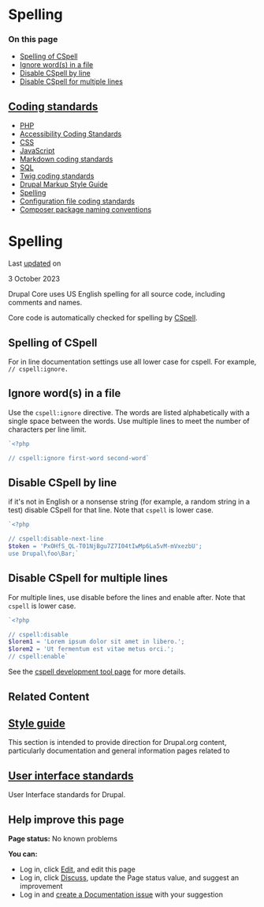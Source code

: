 # Spelling

### On this page

-   [Spelling of CSpell](/docs/develop/standards/spelling#s-spelling-of-cspell)
-   [Ignore word(s) in a file](/docs/develop/standards/spelling#s-ignore-words-in-a-file)
-   [Disable CSpell by line](/docs/develop/standards/spelling#s-disable-cspell-by-line)
-   [Disable CSpell for multiple lines](/docs/develop/standards/spelling#s-disable-cspell-for-multiple-lines)

## [Coding standards](/docs/develop/standards)

-   [PHP](/docs/develop/standards/php)
-   [Accessibility Coding Standards](/docs/develop/standards/accessibility-coding-standards)
-   [CSS](/docs/develop/standards/css)
-   [JavaScript](/docs/develop/standards/javascript-coding-standards)
-   [Markdown coding standards](/docs/develop/coding-standards/markdown-coding-standards)
-   [SQL](/docs/develop/standards/sql)
-   [Twig coding standards](/docs/develop/coding-standards/twig-coding-standards)
-   [Drupal Markup Style Guide](/docs/develop/coding-standards/drupal-markup-style-guide)
-   [Spelling](/docs/develop/standards/spelling)
-   [Configuration file coding standards](/docs/develop/coding-standards/configuration-file-coding-standards)
-   [Composer package naming conventions](/docs/develop/coding-standards/composer-package-naming-conventions)

# Spelling

Last [updated](/node/3352554/discuss) on

3 October 2023

Drupal Core uses US English spelling for all source code, including comments and names.

Core code is automatically checked for spelling by [CSpell](https://cspell.org/). 

## [](#s-spelling-of-cspell "Permalink to this headline")Spelling of CSpell

For in line documentation settings use all lower case for cspell. For example, `// cspell:ignore.`

## [](#s-ignore-words-in-a-file "Permalink to this headline")Ignore word(s) in a file

Use the `cspell:ignore` directive. The words are listed alphabetically with a single space between the words. Use multiple lines to meet the number of characters per line limit.
```php
`<?php

// cspell:ignore first-word second-word`
```
## [](#s-disable-cspell-by-line "Permalink to this headline")Disable CSpell by line

if it's not in English or a nonsense string (for example, a random string in a test) disable CSpell for that line. Note that `cspell` is lower case.
```php
`<?php

// cspell:disable-next-line
$token = 'PxOHfS_QL-T01NjBgu7Z7I04tIwMp6La5vM-mVxezbU';
use Drupal\foo\Bar;`
```
## [](#s-disable-cspell-for-multiple-lines "Permalink to this headline")Disable CSpell for multiple lines

For multiple lines, use disable before the lines and enable after. Note that `cspell` is lower case.
```php
`<?php

// cspell:disable
$lorem1 = 'Lorem ipsum dolor sit amet in libero.';
$lorem2 = 'Ut fermentum est vitae metus orci.';
// cspell:enable`
```
See the [cspell development tool page](/node/3352552) for more details.

## Related Content

## [Style guide](/drupalorg/style-guide)

This section is intended to provide direction for Drupal.org content, particularly documentation and general information pages related to

## [User interface standards](/docs/develop/user-interface-standards)

User Interface standards for Drupal.

## Help improve this page

**Page status:** No known problems

  
**You can:**  

-   Log in, click [Edit](/node/3352554/edit), and edit this page
-   Log in, click [Discuss](/node/3352554/discuss), update the Page status value, and suggest an improvement
-   Log in and [create a Documentation issue](/node/add/project-issue/documentation?title=Suggestion%20for%3A%20%283352554%29%20Spelling) with your suggestion